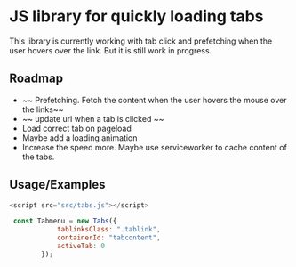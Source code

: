 
# JS library for quickly loading tabs
This library is currently working with tab click and prefetching when the user hovers over the link.
But it is still work in progress.


## Roadmap
- ~~ Prefetching. Fetch the content when the user hovers the mouse over the links~~
- ~~ update url when a tab is clicked ~~
- Load correct tab on pageload
- Maybe add a loading animation
- Increase the speed more. Maybe use serviceworker to cache content of the tabs.


## Usage/Examples

```javascript
<script src="src/tabs.js"></script>

 const Tabmenu = new Tabs({
            tablinksClass: ".tablink",
            containerId: "tabcontent",
            activeTab: 0
        });
```


